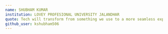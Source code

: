 ```yaml
---
name: SHUBHAM KUMAR 
institution: LOVEY PROFESIONAL UNIVERSITY JALANDHAR 
quote: Tech will transform from something we use to a more seamless experience that is on all the time 
github_user: kshubham506
---
```

